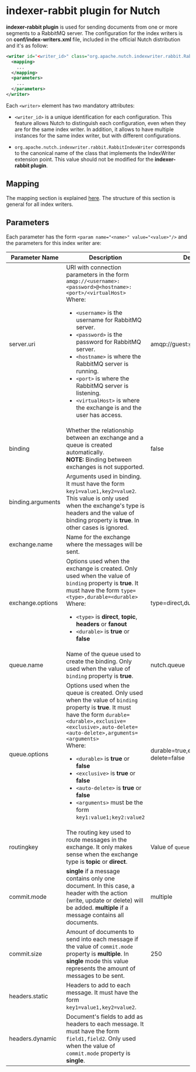 indexer-rabbit plugin for Nutch
===============================

**indexer-rabbit plugin** is used for sending documents from one or more segments to a RabbitMQ server. The configuration for the index writers is on **conf/index-writers.xml** file, included in the official Nutch distribution and it's as follow:

```xml
<writer id="<writer_id>" class="org.apache.nutch.indexwriter.rabbit.RabbitIndexWriter">
  <mapping>
    ...
  </mapping>
  <parameters>
    ...
  </parameters>
</writer>
```

Each `<writer>` element has two mandatory attributes:

* `<writer_id>` is a unique identification for each configuration. This feature allows Nutch to distinguish each configuration, even when they are for the same index writer. In addition, it allows to have multiple instances for the same index writer, but with different configurations.

* `org.apache.nutch.indexwriter.rabbit.RabbitIndexWriter` corresponds to the canonical name of the class that implements the IndexWriter extension point. This value should not be modified for the **indexer-rabbit plugin**.

## Mapping

The mapping section is explained [here](https://wiki.apache.org/nutch/IndexWriters#Mapping_section). The structure of this section is general for all index writers.

## Parameters

Each parameter has the form `<param name="<name>" value="<value>"/>` and the parameters for this index writer are:

Parameter Name | Description | Default value
--|--|--
server.uri | URI with connection parameters in the form `amqp://<username>:<password>@<hostname>:<port>/<virtualHost>`<br>Where:<ul><li>`<username>` is the username for RabbitMQ server.</li><li>`<password>` is the password for RabbitMQ server.</li><li>`<hostname>` is where the RabbitMQ server is running.</li><li>`<port>` is where the RabbitMQ server is listening.</li><li>`<virtualHost>` is where the exchange is and the user has access.</li></ul> | amqp://guest:guest@localhost:5672/
binding | Whether the relationship between an exchange and a queue is created automatically.<br>**NOTE:** Binding between exchanges is not supported. | false
binding.arguments | Arguments used in binding. It must have the form `key1=value1,key2=value2`. This value is only used when the exchange's type is headers and the value of binding property is **true**. In other cases is ignored. | 
exchange.name | Name for the exchange where the messages will be sent. | 
exchange.options | Options used when the exchange is created. Only used when the value of `binding` property is **true**. It must have the form `type=<type>,durable=<durable>`<br>Where:<ul><li>`<type>` is **direct**, **topic**, **headers** or **fanout**</li><li>`<durable>` is **true** or **false** | type=direct,durable=true</li></ul>
queue.name | Name of the queue used to create the binding. Only used when the value of `binding` property is **true**. | nutch.queue
queue.options |  Options used when the queue is created. Only used when the value of `binding` property is **true**. It must have the form `durable=<durable>,exclusive=<exclusive>,auto-delete=<auto-delete>,arguments=<arguments>`<br>Where:<ul><li>`<durable>` is **true** or **false**</li><li>`<exclusive>` is **true** or **false**</li><li>`<auto-delete>` is **true** or **false**</li><li>`<arguments>` must be the form `key1:value1;key2:value2` | durable=true,exclusive=false,auto-delete=false</li></ul>
routingkey | The routing key used to route messages in the exchange. It only makes sense when the exchange type is **topic** or **direct**. | Value of `queue.name` property
commit.mode | **single** if a message contains only one document. In this case, a header with the action (write, update or delete) will be added. **multiple** if a message contains all documents. | multiple
commit.size | Amount of documents to send into each message if the value of `commit.mode` property is **multiple**. In **single** mode this value represents the amount of messages to be sent. | 250
headers.static | Headers to add to each message. It must have the form `key1=value1,key2=value2`. | 
headers.dynamic | Document's fields to add as headers to each message. It must have the form `field1,field2`. Only used when the value of `commit.mode` property is **single**. | 